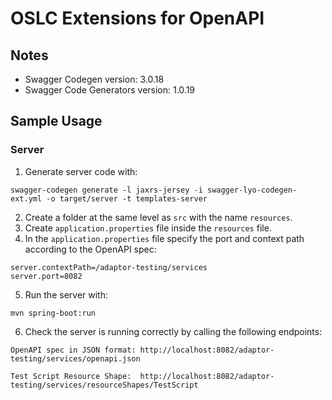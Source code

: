 # OSLC Extensions for OpenAPI

## Notes

- Swagger Codegen version: 3.0.18
- Swagger Code Generators version: 1.0.19

## Sample Usage

### Server

1. Generate server code with:

```ssh
swagger-codegen generate -l jaxrs-jersey -i swagger-lyo-codegen-ext.yml -o target/server -t templates-server
```

2. Create a folder at the same level as `src` with the name `resources`. 
3. Create `application.properties` file inside the `resources` file.
4. In the `application.properties` file specify the port and context path according to the OpenAPI spec:

```
server.contextPath=/adaptor-testing/services
server.port=8082
```

5. Run the server with:

```
mvn spring-boot:run
```

6. Check the server is running correctly by calling the following endpoints:

```
OpenAPI spec in JSON format: http://localhost:8082/adaptor-testing/services/openapi.json 

Test Script Resource Shape:  http://localhost:8082/adaptor-testing/services/resourceShapes/TestScript
```